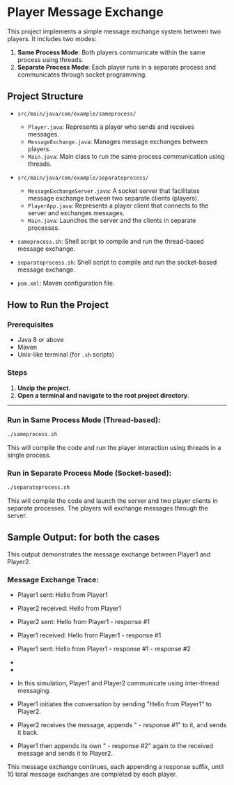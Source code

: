 # Player Message Exchange

This project implements a simple message exchange system between two players. It includes two modes:

1. **Same Process Mode**: Both players communicate within the same process using threads.
2. **Separate Process Mode**: Each player runs in a separate process and communicates through socket programming.

## Project Structure

- `src/main/java/com/example/sameprocess/`
  - `Player.java`: Represents a player who sends and receives messages.
  - `MessageExchange.java`: Manages message exchanges between players.
  - `Main.java`: Main class to run the same process communication using threads.

- `src/main/java/com/example/separateprocess/`
  - `MessageExchangeServer.java`: A socket server that facilitates message exchange between two separate clients (players).
  - `PlayerApp.java`: Represents a player client that connects to the server and exchanges messages.
  - `Main.java`: Launches the server and the clients in separate processes.

- `sameprocess.sh`: Shell script to compile and run the thread-based message exchange.
- `separateprocess.sh`: Shell script to compile and run the socket-based message exchange.
- `pom.xml`: Maven configuration file.

## How to Run the Project

### Prerequisites

- Java 8 or above
- Maven
- Unix-like terminal (for `.sh` scripts)

### Steps

1. **Unzip the project**.
2. **Open a terminal and navigate to the root project directory**.

---

### Run in Same Process Mode (Thread-based):

```bash
./sameprocess.sh
```
This will compile the code and run the player interaction using threads in a single process.


### Run in Separate Process Mode (Socket-based):
```bash
./separateprocess.sh
```
This will compile the code and launch the server and two player clients in separate processes. The players will exchange messages through the server.

## Sample Output: for both the cases

This output demonstrates the message exchange between Player1 and Player2.
### Message Exchange Trace:

- Player1 sent: Hello from Player1
- Player2 received: Hello from Player1
- Player2 sent: Hello from Player1 - response #1
- Player1 received: Hello from Player1 - response #1
- Player1 sent: Hello from Player1 - response #1 - response #2
- 
-


- In this simulation, Player1 and Player2 communicate using inter-thread messaging.

- Player1 initiates the conversation by sending "Hello from Player1" to Player2.

- Player2 receives the message, appends " - response #1" to it, and sends it back.

- Player1 then appends its own " - response #2" again to the received message and sends it to Player2.

This message exchange continues, each appending a response suffix, until 10 total message exchanges are completed by each player.